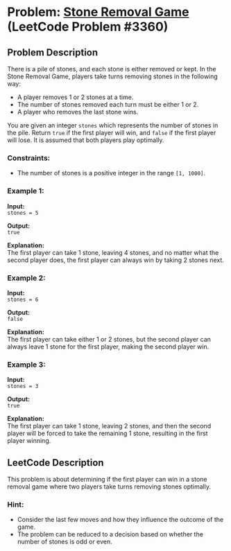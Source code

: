 # Problem: [Stone Removal Game](https://leetcode.com/problems/stone-removal-game/description/) (LeetCode Problem #3360)

## Problem Description
There is a pile of stones, and each stone is either removed or kept. In the Stone Removal Game, players take turns removing stones in the following way:

- A player removes 1 or 2 stones at a time.
- The number of stones removed each turn must be either 1 or 2.
- A player who removes the last stone wins.

You are given an integer `stones` which represents the number of stones in the pile. Return `true` if the first player will win, and `false` if the first player will lose. It is assumed that both players play optimally.

### Constraints:
- The number of stones is a positive integer in the range `[1, 1000]`.

### Example 1:
**Input:**  
`stones = 5`

**Output:**  
`true`

**Explanation:**  
The first player can take 1 stone, leaving 4 stones, and no matter what the second player does, the first player can always win by taking 2 stones next.

### Example 2:
**Input:**  
`stones = 6`

**Output:**  
`false`

**Explanation:**  
The first player can take either 1 or 2 stones, but the second player can always leave 1 stone for the first player, making the second player win.

### Example 3:
**Input:**  
`stones = 3`

**Output:**  
`true`

**Explanation:**  
The first player can take 1 stone, leaving 2 stones, and then the second player will be forced to take the remaining 1 stone, resulting in the first player winning.

## LeetCode Description
This problem is about determining if the first player can win in a stone removal game where two players take turns removing stones optimally.

### Hint:
- Consider the last few moves and how they influence the outcome of the game.
- The problem can be reduced to a decision based on whether the number of stones is odd or even.
